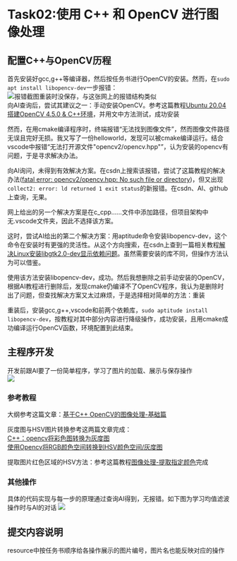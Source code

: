 # Task02:使用 C++ 和 OpenCV 进行图像处理
## 配置C++与OpenCV历程
首先安装好gcc,g++等编译器，然后按任务书进行OpenCV的安装。然而，在`sudo apt install libopencv-dev`一步报错：<br>
![报错截图重装时没保存，与这张网上的报错结构类似](../../assets/报错.png)<br>
向AI查询后，尝试其建议之一：手动安装OpenCV。参考这篇教程[Ubuntu 20.04搭建OpenCV 4.5.0 & C++环境](https://blog.csdn.net/weixin_44796670/article/details/115900538?spm=1001.2014.3001.5506)，并用文中方法测试，成功安装

然而，在用cmake编译程序时，终端报错“无法找到图像文件”，然而图像文件路径无误且完好无损。我又写了一份helloworld，发现可以被cmake编译运行。结合vscode中报错“无法打开源文件"opencv2/opencv.hpp"”，认为安装的opencv有问题，于是寻求解决办法。

向AI询问，未得到有效解决方案。在csdn上搜索该报错，尝试了这篇教程的解决办法([fatal error: opencv2/opencv.hpp: No such file or directory](https://blog.csdn.net/weixin_37950717/article/details/125221825))，但又出现`collect2: error: ld returned 1 exit status`的新报错。在csdn、AI、github上查询，无果。

网上给出的另一个解决方案是在c_cpp……文件中添加路径，但项目架构中无.vscode文件夹，因此不选择该方案。

这时，尝试AI给出的第二个解决方案：用aptitude命令安装libopencv-dev，这个命令在安装时有更强的灵活性。从这个方向搜索，在csdn上查到一篇相关教程[解决Linux安装libgtk2.0-dev显示依赖问题](https://blog.csdn.net/weixin_46107339/article/details/131686777?ops_request_misc=%257B%2522request%255Fid%2522%253A%2522A303C025-8FF8-48B9-95CE-2601592A8543%2522%252C%2522scm%2522%253A%252220140713.130102334.pc%255Fall.%2522%257D&request_id=A303C025-8FF8-48B9-95CE-2601592A8543&biz_id=0&utm_medium=distribute.pc_search_result.none-task-blog-2~all~first_rank_ecpm_v1~rank_v31_ecpm-1-131686777-null-null.142^v100^pc_search_result_base7&utm_term=libgtk2.0-dev%E6%97%A0%E6%B3%95%E5%AE%89%E8%A3%85%E7%9A%84%E8%A7%A3%E5%86%B3%E6%96%B9%E6%A1%88&spm=1018.2226.3001.4187)。虽然需要安装的库不同，但操作方法认为可以借鉴。

使用该方法安装libopencv-dev，成功。然后我想删除之前手动安装的OpenCV，根据AI教程进行删除后，发现cmake仍编译不了OpenCV程序，我认为是删除时出了问题，但查找解决方案又太过麻烦，于是选择相对简单的方法：重装

重装后，安装gcc,g++,vscode和前两个依赖库，`sudo aptitude install libopencv-dev`，按教程对其中部分内容进行降级操作，成功安装，且用cmake成功编译运行OpenCV函数，环境配置到此结束。
## 主程序开发
开发前跟AI要了一份简单程序，学习了图片的加载、展示与保存操作<br>
![](../../assets/代码.png)<br>
### 参考教程
大纲参考这篇文章：[基于C++ OpenCV的图像处理-基础篇](https://blog.csdn.net/Aden422413/article/details/137361030?spm=1001.2014.3001.5506)

灰度图与HSV图片转换参考这两篇文章完成：<br>
[C++：opencv将彩色图转换为灰度图](https://blog.csdn.net/Ethan_Rich/article/details/140434173?ops_request_misc=%257B%2522request%255Fid%2522%253A%25222D690658-BD51-4596-B798-8F069D143B0E%2522%252C%2522scm%2522%253A%252220140713.130102334.pc%255Fall.%2522%257D&request_id=2D690658-BD51-4596-B798-8F069D143B0E&biz_id=0&utm_medium=distribute.pc_search_result.none-task-blog-2~all~first_rank_ecpm_v1~rank_v31_ecpm-1-140434173-null-null.142^v100^pc_search_result_base7&utm_term=C%2B%2Bopencv%E5%9B%BE%E5%83%8F%E8%BD%AC%E6%8D%A2%E4%B8%BA%E7%81%B0%E5%BA%A6%E5%9B%BE&spm=1018.2226.3001.4187)<br>
[使用Opencv将RGB颜色空间转换到HSV颜色空间/灰度图](https://blog.csdn.net/bjbz_cxy/article/details/79710126)

提取图片红色区域的HSV方法：参考这篇教程[图像处理-提取指定颜色](https://blog.csdn.net/xdg15294969271/article/details/121642176?ops_request_misc=&request_id=&biz_id=102&utm_term=%E6%8F%90%E5%8F%96%E5%9B%BE%E7%89%87%E7%BA%A2%E8%89%B2%E9%A2%9C%E8%89%B2%E5%8C%BA%E5%9F%9F&utm_medium=distribute.pc_search_result.none-task-blog-2~all~sobaiduweb~default-1-121642176.142^v100^pc_search_result_base7&spm=1018.2226.3001.4187)完成<br>
### 其他操作
具体的代码实现与每一步的原理通过查询AI得到，无报错。如下图为学习均值滤波操作时与AI的对话
![](../../assets/均值滤波AI对话.png)

## 提交内容说明
resource中按任务书顺序给各操作展示的图片编号，图片名也能反映对应的操作
